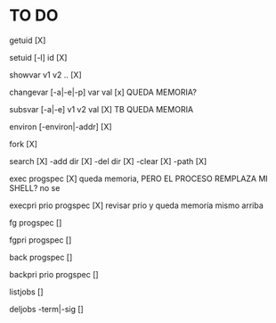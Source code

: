 # TO DO

getuid [X]

setuid [-l] id [X]

showvar v1 v2 .. [X]

changevar [-a|-e|-p] var val [x] QUEDA MEMORIA?

subsvar [-a|-e] v1 v2 val [X] TB QUEDA MEMORIA

environ [-environ|-addr] [X]

fork [X]

search [X]
       -add dir [X]
       -del dir [X]
       -clear [X]
       -path [X]

exec progspec [X] queda memoria, PERO EL PROCESO REMPLAZA MI SHELL? no se

execpri prio progspec [X] revisar prio y queda memoría mismo arriba

fg progspec []

fgpri progspec []

back progspec []

backpri prio progspec []

listjobs []

deljobs -term|-sig []